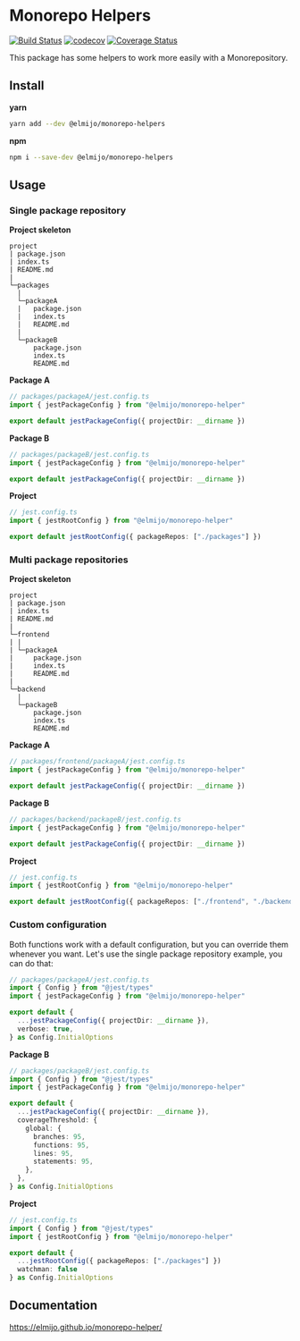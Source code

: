 # Monorepo Helpers

[![Build Status](https://app.travis-ci.com/ElMijo/monorepo-helper.svg?branch=main)](https://app.travis-ci.com/ElMijo/monorepo-helper) [![codecov](https://codecov.io/gh/ElMijo/monorepo-helper/branch/main/graph/badge.svg?token=8DfGB9WxYx)](https://codecov.io/gh/ElMijo/monorepo-helper) [![Coverage Status](https://coveralls.io/repos/github/ElMijo/monorepo-helper/badge.svg?branch=main)](https://coveralls.io/github/ElMijo/monorepo-helper?branch=main)

This package has some helpers to work more easily with a Monorepository.

## Install

**yarn**

```bash
yarn add --dev @elmijo/monorepo-helpers
```

**npm**

```bash
npm i --save-dev @elmijo/monorepo-helpers
```

## Usage

### Single package repository

**Project skeleton**

```
project
| package.json
| index.ts
| README.md
|
└─packages
  |
  └─packageA
  |   package.json
  |   index.ts
  |   README.md
  |
  └─packageB
      package.json
      index.ts
      README.md
```

**Package A**

```ts
// packages/packageA/jest.config.ts
import { jestPackageConfig } from "@elmijo/monorepo-helper"

export default jestPackageConfig({ projectDir: __dirname })
```

**Package B**

```ts
// packages/packageB/jest.config.ts
import { jestPackageConfig } from "@elmijo/monorepo-helper"

export default jestPackageConfig({ projectDir: __dirname })
```

**Project**

```ts
// jest.config.ts
import { jestRootConfig } from "@elmijo/monorepo-helper"

export default jestRootConfig({ packageRepos: ["./packages"] })
```

### Multi package repositories

**Project skeleton**

```
project
| package.json
| index.ts
| README.md
|
└─frontend
| |
| └─packageA
|     package.json
|     index.ts
|     README.md
|
└─backend
  |
  └─packageB
      package.json
      index.ts
      README.md
```

**Package A**

```ts
// packages/frontend/packageA/jest.config.ts
import { jestPackageConfig } from "@elmijo/monorepo-helper"

export default jestPackageConfig({ projectDir: __dirname })
```

**Package B**

```ts
// packages/backend/packageB/jest.config.ts
import { jestPackageConfig } from "@elmijo/monorepo-helper"

export default jestPackageConfig({ projectDir: __dirname })
```

**Project**

```ts
// jest.config.ts
import { jestRootConfig } from "@elmijo/monorepo-helper"

export default jestRootConfig({ packageRepos: ["./frontend", "./backend"] })
```

### Custom configuration

Both functions work with a default configuration, but you can override them whenever you want. Let's use the single package repository example, you can do that:

```ts
// packages/packageA/jest.config.ts
import { Config } from "@jest/types"
import { jestPackageConfig } from "@elmijo/monorepo-helper"

export default {
  ...jestPackageConfig({ projectDir: __dirname }),
  verbose: true,
} as Config.InitialOptions
```

**Package B**

```ts
// packages/packageB/jest.config.ts
import { Config } from "@jest/types"
import { jestPackageConfig } from "@elmijo/monorepo-helper"

export default {
  ...jestPackageConfig({ projectDir: __dirname }),
  coverageThreshold: {
    global: {
      branches: 95,
      functions: 95,
      lines: 95,
      statements: 95,
    },
  },
} as Config.InitialOptions
```

**Project**

```ts
// jest.config.ts
import { Config } from "@jest/types"
import { jestRootConfig } from "@elmijo/monorepo-helper"

export default {
  ...jestRootConfig({ packageRepos: ["./packages"] })
  watchman: false
} as Config.InitialOptions
```

## Documentation

https://elmijo.github.io/monorepo-helper/
